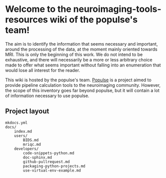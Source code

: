 # Welcome to the neuroimaging-tools-resources wiki of the populse's team!

The aim is to identify the information that seems necessary and important, around the processing of the data, at the moment mainly oriented towards MRI. This is only the beginning of this work. We do not intend to be exhaustive, and there will necessarily be a more or less arbitrary choice made to offer what seems important without falling into an enumeration that would lose all interest for the reader.

This wiki is hosted by the populse's team. 
[Populse](https://populse.github.io/) is a project aimed to provide pipeline calculation tools to the neuroimaging community. 
However, the scope of this inventory goes far beyond populse, but it will contain a lot of information necessary to use populse.

## Project layout

    mkdocs.yml
    docs/
        index.md
        users/
            BIDS.md
            mriqc.md
        developers/
            code-snippets-python.md
            doc-sphinx.md
            github-pullrequest.md
            packaging-python-projects.md
            use-virtual-env-example.md

